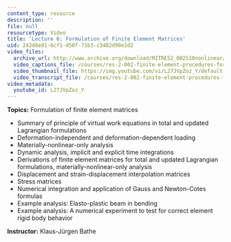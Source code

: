 ```yaml
---
content_type: resource
description: ''
file: null
resourcetype: Video
title: 'Lecture 6: Formulation of Finite Element Matrices'
uid: 242d8e81-6cf1-d58f-71b3-c3482d98e1d2
video_files:
  archive_url: http://www.archive.org/download/MITRES2_002S10nonlinear/MITRES2_002S10nonlinear_lec06_300k.mp4
  video_captions_file: /courses/res-2-002-finite-element-procedures-for-solids-and-structures-spring-2010/4d0f844d8f5f501dbfd7911eb3e0f398_L27JVpZoz_Y.vtt
  video_thumbnail_file: https://img.youtube.com/vi/L27JVpZoz_Y/default.jpg
  video_transcript_file: /courses/res-2-002-finite-element-procedures-for-solids-and-structures-spring-2010/da725a719fd935a81985d6237c2c17ca_L27JVpZoz_Y.pdf
video_metadata:
  youtube_id: L27JVpZoz_Y
---
```


**Topics:** Formulation of finite element matrices

*   Summary of principle of virtual work equations in total and updated Lagrangian formulations
*   Deformation-independent and deformation-dependent loading
*   Materially-nonlinear-only analysis
*   Dynamic analysis, implicit and explicit time integrations
*   Derivations of finite element matrices for total and updated Lagrangian formulations, materially-nonlinear-only analysis
*   Displacement and strain-displacement interpolation matrices
*   Stress matrices
*   Numerical integration and application of Gauss and Newton-Cotes formulas
*   Example analysis: Elasto-plastic beam in bending
*   Example analysis: A numerical experiment to test for correct element rigid body behavior

**Instructor:** Klaus-Jürgen Bathe